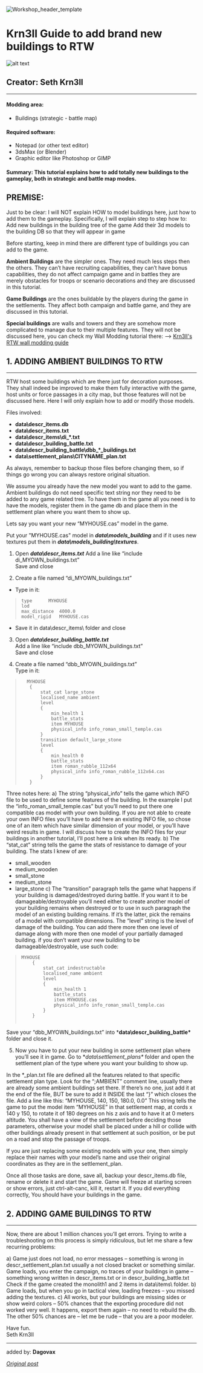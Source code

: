 ![Workshop_header_template](/Workshop_header_template.png)
# Krn3ll Guide to add brand new buildings to RTW

![alt text](seth_k3rnll.png "Seth Krn3ll")
## Creator: **Seth Krn3ll**
---

#### Modding area: 
* Buildings (strategic - battle map)
#### Required software: 
* Notepad (or other text editor)
* 3dsMax (or Blender)
* Graphic editor like Photoshop or GIMP
#### Summary: This tutorial explains how to add totally new buildings to the gameplay, both in strategic and battle map modes.

## PREMISE:
Just to be clear: I will NOT explain HOW to model buildings here, just how to add them to the gameplay. Specifically, I will explain step to step how to:
Add new buildings in the building tree of the game
Add their 3d models to the building DB so that they will appear in game

Before starting, keep in mind there are different type of buildings you can add to the game.

**Ambient Buildings** are the simpler ones. They need much less steps then the others. They can’t have recruiting capabilities, they can’t have bonus capabilities, they do not affect campaign game and in battles they are merely obstacles for troops or scenario decorations and they are discussed in this tutorial.

**Game Buildings** are the ones buildable by the players during the game in the settlements. They affect both campaign and battle game, and they are discussed in this tutorial.

**Special buildings** are walls and towers and they are somehow more complicated to manage due to their multiple features. They will not be discussed here, you can check my Wall Modding tutorial there:
--> [Krn3ll's RTW wall modding guide](http://www.twcenter.net/forums/showthread.php?t=439235) 

## 1. ADDING AMBIENT BUILDINGS TO RTW
***
RTW host some buildings which are there just for decoration purposes. They shall indeed be improved to make them fully interactive with the game, host units or force passages in a city map, but those features will not be discussed here. Here I will only explain how to add or modify those models.

Files involved:
* **data\descr_items.db**
* **data\descr_items.txt**
* **data\descr_items\di_*.txt**
* **data\descr_building_battle.txt**
* **data\descr_building_battle\dbb_*_buildings.txt**
* **data\settlement_plans\CITYNAME_plan.txt**

As always, remember to backup those files before changing them, so if things go wrong you can always restore original situation.

We assume you already have the new model you want to add to the game.
Ambient buildings do not need specific text string nor they need to be added to any game related tree.
To have them in the game all you need is to have the models, register them in the game db and place them in the settlement plan where you want them to show up.

Lets say you want your new “MYHOUSE.cas” model in the game.

Put your "MYHOUSE.cas" model in ***data\models_building*** and if it uses new textures put them in ***data\models_building\textures***.

1. Open ***data\descr_items.txt***
Add a line like “include di_MYOWN_buildings.txt”<br />
Save and close<br />

2. Create a file named “di_MYOWN_buildings.txt”<br />
* Type in it:
> ```
> type		MYHOUSE 
> lod
> max_distance	4000.0
> model_rigid	MYHOUSE.cas
> ```
* Save it in data\descr_items\ folder and close

3. Open ***data\descr_building_battle.txt***<br />
Add a line like “include dbb_MYOWN_buildings.txt”<br />
Save and close

4. Create a file named “dbb_MYOWN_buildings.txt”<br />
Type in it:

> ```
>	MYHOUSE
>    {
>        stat_cat large_stone
>        localised_name ambient
>        level
>        {
>            min_health 1
>            battle_stats
>            item MYHOUSE
>            physical_info info_roman_small_temple.cas
>        }
>        transition default_large_stone
>        level
>        {
>            min_health 0
>            battle_stats
>            item roman_rubble_112x64
>            physical_info info_roman_rubble_112x64.cas
>        }
>    }
> ```

Three notes here:
a) The string “physical_info” tells the game which INFO file to be used to define some features of the building. In the example I put the “info_roman_small_temple.cas” but you’ll need to put there one compatible cas model with your own building.
If you are not able to create your own INFO files you’ll have to add here an existing INFO file, so chose one of an item which have similar dimension of your model, or you’ll have weird results in game.
I will discuss how to create the INFO files for your buildings in another tutorial, I’ll post here a link when its ready.
b) The “stat_cat” string tells the game the stats of resistance to damage of your building.
The stats I knew of are:
* small_wooden
* medium_wooden
* small_stone
* medium_stone
* large_stone
c) The “transition” paragraph tells the game what happens if your building is damaged/destroyed during battle. If you want it to be damageable/destroyable you’ll need either to create another model of your building remains when destroyed or to use in such paragraph the model of an existing building remains. If it’s the latter, pick the remains of a model with compatible dimensions. The “level” string is the level of damage of the building. You can add there more then one level of damage along with more then one model of your partially damaged building.
if you don’t want your new building to be damageable/destroyable, use such code:

> ```
> MYHOUSE
>     {
>         stat_cat indestructable
>         localised_name ambient
>         level
>         {
>             min_health 1
>             battle_stats
>             item MYHOUSE.cas
>             physical_info info_roman_small_temple.cas
>         }
>     }
> 	
> ```

Save your “dbb_MYOWN_buildings.txt” into ***data\descr_building_battle\*** folder and close it.

5. Now you have to put your new building in some settlement plan where you’ll see it in game. Go to
**data\settlement_plans\** folder and open the settlement plan of the type where you want your building to show up.

In the *_plan.txt file are defined all the features related to that specific settlement plan type. Look for the “;AMBIENT” comment line, usually there are already some ambient buildings set there. If there’s no one, just add it at the end of the file, BUT be sure to add it INSIDE the last “}” which closes the file.
Add a line like this:
“MYHOUSE, 140, 150, 180.0, 0.0”
This string tells the game to put the model item “MYHOUSE” in that settlement map, at cords x 140 y 150, to rotate it of 180 degrees on his z axis and to have it at 0 meters altitude. You shall have a view of the settlement before deciding those parameters, otherwise your model shall be placed under a hill or collide with other buildings already present in that settlement at such position, or be put on a road and stop the passage of troops.

If you are just replacing some existing models with your one, then simply replace their names with your model’s name and use their original coordinates as they are in the settlement_plan.


Once all those tasks are done, save all, backup your descr_items.db file, rename or delete it and start the game. Game will freeze at starting screen or show errors, just ctrl-alt-canc, kill it, restart it. If you did everything correctly, You should have your buildings in the game.


## 2. ADDING GAME BUILDINGS TO RTW
***

Now, there are about 1 million chances you’ll get errors. Trying to write a troubleshooting on this process is simply ridiculous, but let me share a few recurring problems:

a) Game just does not load, no error messages – something is wrong in descr_settlement_plan.txt usually a not closed bracket or something similar.
Game loads, you enter the campaign, no traces of your buildings in game – something wrong written in descr_items.txt or in descr_building_battle.txt
Check if the game created the monolith1 and 2 items in data\items\ folder.
b) Game loads, but when you go in tactical view, loading freezes – you missed adding the textures.
c) All works, but your buildings are missing sides or show weird colors – 50% chances that the exporting procedure did not worked very well. It happens, export them again – no need to rebuild the db. The other 50% chances are – let me be rude – that you are a poor modeler.


Have fun.<br />
Seth Krn3ll

***
added by: **Dagovax**

*[Original post](http://www.twcenter.net/forums/showthread.php?437930-Krn3ll-Guide-to-add-brand-new-buildings-to-RTW-1-5)*<br />


